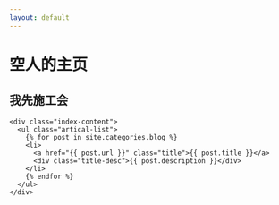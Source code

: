```yaml
---
layout: default
---
```


<body>
  <div class="index-wrapper">
    <div class="aside">
      <div class="info-card">
        <h1>空人的主页</h1>
		<h2>我先施工会</h2>
		<!--外部页面链接-->
      </div>
      <div id="particles-js"></div>
    </div>

    <div class="index-content">
      <ul class="artical-list">
        {% for post in site.categories.blog %}
        <li>
          <a href="{{ post.url }}" class="title">{{ post.title }}</a>
          <div class="title-desc">{{ post.description }}</div>
        </li>
        {% endfor %}
      </ul>
    </div>
  </div>
</body>
